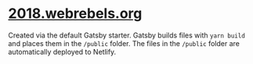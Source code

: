 # [2018.webrebels.org](https://2018.webrebels.org)

Created via the default Gatsby starter.
Gatsby builds files with `yarn build` and places them in the `/public` folder.
The files in the `/public` folder are automatically deployed to Netlify.
